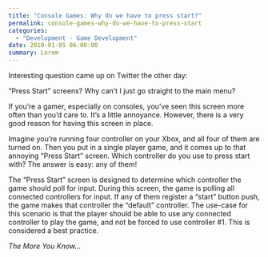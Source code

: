 ```yaml
---
title: "Console Games: Why do we have to press start?"
permalink: console-games-why-do-we-have-to-press-start
categories:
  - "Development - Game Development"
date: 2010-01-05 06:00:00
summary: Lorem
---
```


Interesting question came up on Twitter the other day:

“Press Start” screens? Why can’t I just go straight to the main menu?

If you’re a gamer, especially on consoles, you’ve seen this screen more often than you’d care to. It’s a little annoyance. However, there is a very good reason for having this screen in place.

Imagine you’re running four controller on your Xbox, and all four of them are turned on. Then you put in a single player game, and it comes up to that annoying “Press Start” screen. Which controller do you use to press start with? The answer is easy: any of them!

The “Press Start” screen is designed to determine which controller the game should poll for input. During this screen, the game is polling all connected controllers for input. If any of them register a “start” button push, the game makes that controller the “default” controller. The use-case for this scenario is that the player should be able to use any connected controller to play the game, and not be forced to use controller #1. This is considered a best practice.

_The More You Know…_
